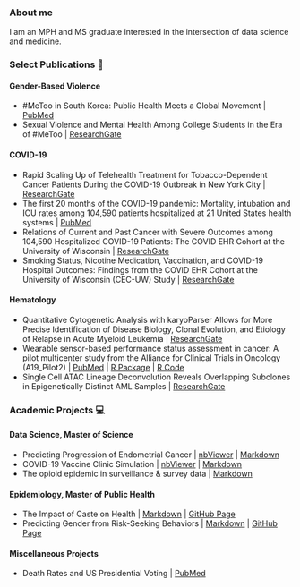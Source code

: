 ### About me
I am an MPH and MS graduate interested in the intersection of data science and medicine. 


### Select Publications :closed_book:	

#### Gender-Based Violence

* #MeToo in South Korea: Public Health Meets a Global Movement | [PubMed](https://pubmed.ncbi.nlm.nih.gov/35862888/)
* Sexual Violence and Mental Health Among College Students in the Era of #MeToo | [ResearchGate](https://www.researchgate.net/publication/345702710_Sexual_Violence_and_Mental_Health_Among_College_Students_in_the_Era_of_MeToo)

#### COVID-19

* Rapid Scaling Up of Telehealth Treatment for Tobacco-Dependent Cancer Patients During the COVID-19 Outbreak in New York City
 | [ResearchGate](https://www.researchgate.net/publication/342854047_Rapid_Scaling_Up_of_Telehealth_Treatment_for_Tobacco-Dependent_Cancer_Patients_During_the_COVID-19_Outbreak_in_New_York_City)
* The first 20 months of the COVID-19 pandemic: Mortality, intubation and ICU rates among 104,590 patients hospitalized at 21 United States health systems | [PubMed](https://pubmed.ncbi.nlm.nih.gov/36170336/)
* Relations of Current and Past Cancer with Severe Outcomes among 104,590 Hospitalized COVID-19 Patients: The COVID EHR Cohort at the University of Wisconsin | [ResearchGate](https://www.researchgate.net/publication/362717637_Relations_of_Current_and_Past_Cancer_with_Severe_Outcomes_among_104590_Hospitalized_COVID-19_Patients_The_COVID_EHR_Cohort_at_the_University_of_Wisconsin)
* Smoking Status, Nicotine Medication, Vaccination, and COVID-19 Hospital Outcomes: Findings from the COVID EHR Cohort at the University of Wisconsin (CEC-UW) Study | [ResearchGate](https://www.researchgate.net/publication/363361565_Smoking_Status_Nicotine_Medication_Vaccination_and_COVID-19_Hospital_Outcomes_Findings_from_the_COVID_EHR_Cohort_at_the_University_of_Wisconsin_CEC-UW_Study)

#### Hematology

* Quantitative Cytogenetic Analysis with karyoParser Allows for More Precise Identification of Disease Biology, Clonal Evolution, and Etiology of Relapse in Acute Myeloid Leukemia | [ResearchGate](https://www.researchgate.net/publication/365816951_Quantitative_Cytogenetic_Analysis_with_karyoParser_Allows_for_More_Precise_Identification_of_Disease_Biology_Clonal_Evolution_and_Etiology_of_Relapse_in_Acute_Myeloid_Leukemia)
* Wearable sensor-based performance status assessment in cancer: A pilot multicenter study from the Alliance for Clinical Trials in Oncology (A19_Pilot2) | [PubMed](https://pubmed.ncbi.nlm.nih.gov/36812616/) | [R Package](https://github.com/JLGlass/fitness) | [R Code](https://github.com/JLGlass/fitness_analysis_code)
* Single Cell ATAC Lineage Deconvolution Reveals Overlapping Subclones in Epigenetically Distinct AML Samples | [ResearchGate](https://www.researchgate.net/publication/356494698_Single_Cell_ATAC_Lineage_Deconvolution_Reveals_Overlapping_Subclones_in_Epigenetically_Distinct_AML_Samples)

### Academic Projects :computer:

#### Data Science, Master of Science 

* Predicting Progression of Endometrial Cancer | [nbViewer](https://nbviewer.org/github/deepssquared/CUNY.MDS/blob/main/DATA602/DATA%20602%20FINAL.ipynb) | [Markdown](https://github.com/deepssquared/CUNY.MDS/blob/main/DATA602/DATA%20602%20FINAL.ipynb)
* COVID-19 Vaccine Clinic Simulation | [nbViewer](https://nbviewer.org/github/deepssquared/CUNY.MDS/blob/main/DATA604/FINAL/FINAL_SUBMISSION.ipynb) | [Markdown](https://github.com/deepssquared/CUNY.MDS/blob/main/DATA604/FINAL/FINAL_SUBMISSION.ipynb)
* The opioid epidemic in surveillance & survey data | [Markdown](https://rpubs.com/ddilip94/DATA607FINAL)

#### Epidemiology, Master of Public Health

* The Impact of Caste on Health | [Markdown](https://github.com/deepssquared/caste-health-india) | [GitHub Page](https://deepssquared.github.io/caste-health-india/)
*  Predicting Gender from Risk-Seeking Behaviors | [Markdown](https://github.com/deepssquared/DSII_FinalProject) | [GitHub Page](https://htmlpreview.github.io/?https://github.com/deepssquared/DSII_FinalProject/blob/master/final_report.html)

#### Miscellaneous Projects

* Death Rates and US Presidential Voting | [PubMed](https://pubmed.ncbi.nlm.nih.gov/31898122/)

